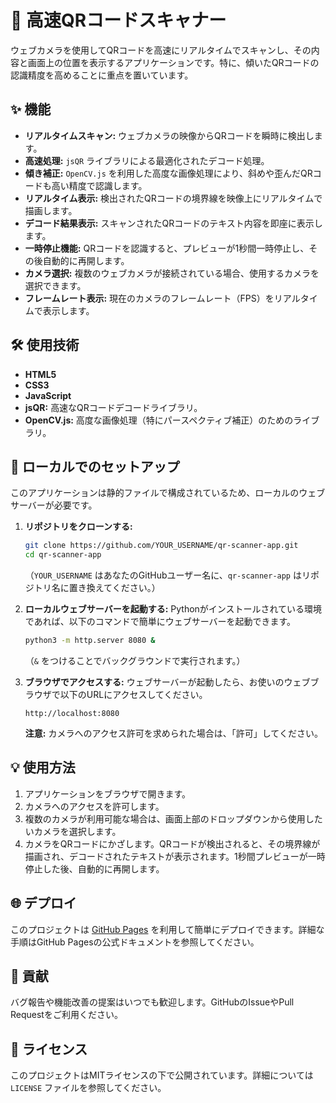 # 🚀 高速QRコードスキャナー

ウェブカメラを使用してQRコードを高速にリアルタイムでスキャンし、その内容と画面上の位置を表示するアプリケーションです。特に、傾いたQRコードの認識精度を高めることに重点を置いています。

## ✨ 機能

-   **リアルタイムスキャン:** ウェブカメラの映像からQRコードを瞬時に検出します。
-   **高速処理:** `jsQR` ライブラリによる最適化されたデコード処理。
-   **傾き補正:** `OpenCV.js` を利用した高度な画像処理により、斜めや歪んだQRコードも高い精度で認識します。
-   **リアルタイム表示:** 検出されたQRコードの境界線を映像上にリアルタイムで描画します。
-   **デコード結果表示:** スキャンされたQRコードのテキスト内容を即座に表示します。
-   **一時停止機能:** QRコードを認識すると、プレビューが1秒間一時停止し、その後自動的に再開します。
-   **カメラ選択:** 複数のウェブカメラが接続されている場合、使用するカメラを選択できます。
-   **フレームレート表示:** 現在のカメラのフレームレート（FPS）をリアルタイムで表示します。

## 🛠️ 使用技術

-   **HTML5**
-   **CSS3**
-   **JavaScript**
-   **jsQR:** 高速なQRコードデコードライブラリ。
-   **OpenCV.js:** 高度な画像処理（特にパースペクティブ補正）のためのライブラリ。

## 🚀 ローカルでのセットアップ

このアプリケーションは静的ファイルで構成されているため、ローカルのウェブサーバーが必要です。

1.  **リポジトリをクローンする:**
    ```bash
    git clone https://github.com/YOUR_USERNAME/qr-scanner-app.git
    cd qr-scanner-app
    ```
    （`YOUR_USERNAME` はあなたのGitHubユーザー名に、`qr-scanner-app` はリポジトリ名に置き換えてください。）

2.  **ローカルウェブサーバーを起動する:**
    Pythonがインストールされている環境であれば、以下のコマンドで簡単にウェブサーバーを起動できます。

    ```bash
    python3 -m http.server 8080 &
    ```
    （`&` をつけることでバックグラウンドで実行されます。）

3.  **ブラウザでアクセスする:**
    ウェブサーバーが起動したら、お使いのウェブブラウザで以下のURLにアクセスしてください。

    ```
    http://localhost:8080
    ```

    **注意:** カメラへのアクセス許可を求められた場合は、「許可」してください。

## 💡 使用方法

1.  アプリケーションをブラウザで開きます。
2.  カメラへのアクセスを許可します。
3.  複数のカメラが利用可能な場合は、画面上部のドロップダウンから使用したいカメラを選択します。
4.  カメラをQRコードにかざします。QRコードが検出されると、その境界線が描画され、デコードされたテキストが表示されます。1秒間プレビューが一時停止した後、自動的に再開します。

## 🌐 デプロイ

このプロジェクトは [GitHub Pages](https://pages.github.com/) を利用して簡単にデプロイできます。詳細な手順はGitHub Pagesの公式ドキュメントを参照してください。

## 🤝 貢献

バグ報告や機能改善の提案はいつでも歓迎します。GitHubのIssueやPull Requestをご利用ください。

## 📄 ライセンス

このプロジェクトはMITライセンスの下で公開されています。詳細については `LICENSE` ファイルを参照してください。

